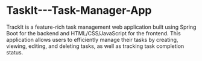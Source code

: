 # TaskIt---Task-Manager-App
TrackIt is a feature-rich task management web application built using Spring Boot for the backend and HTML/CSS/JavaScript for the frontend. This application allows users to efficiently manage their tasks by creating, viewing, editing, and deleting tasks, as well as tracking task completion status.
